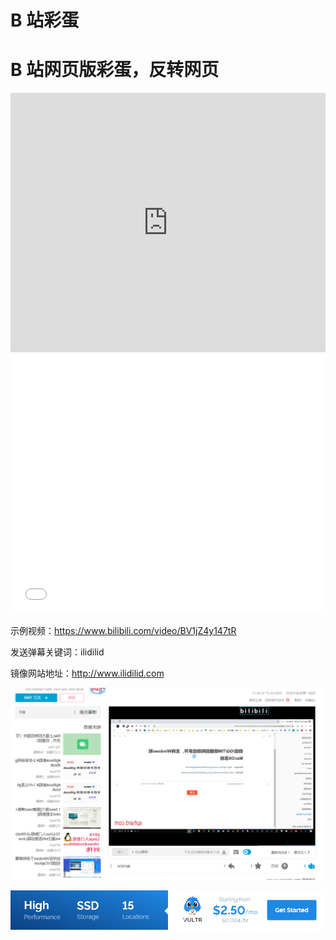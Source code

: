 # B 站彩蛋

# B 站网页版彩蛋，反转网页

<iframe width="100%" height="415" src="https://www.youtube.com/embed/4-d95MbfKBg" frameborder="0" allow="accelerometer; autoplay; encrypted-media; gyroscope; picture-in-picture" allowfullscreen></iframe>
<iframe width="100%" height="415" src="//player.bilibili.com/player.html?aid=925383735&bvid=BV16T4y1g7R5&cid=183938034&page=1" scrolling="no" border="0" frameborder="no" framespacing="0" allowfullscreen="true"> </iframe>

示例视频：https://www.bilibili.com/video/BV1jZ4y147tR

发送弹幕关键词：ilidilid

镜像网站地址：http://www.ilidilid.com

![B站彩蛋ilidilid](../images/ilidilid.png)

<a href="https://www.vultr.com/?ref=9634529-9J">![](../images/banner_1.png)</a>
